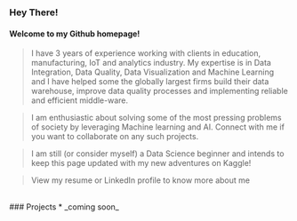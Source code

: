 
<br><br>


### Hey There!
#### Welcome to my Github homepage!
> I have 3 years of experience working with clients in education, manufacturing, IoT and analytics industry. My expertise is in Data Integration, Data Quality, Data Visualization and Machine Learning and I have helped some the globally largest firms build their data warehouse, improve data quality processes and implementing reliable and efficient middle-ware.

> I am enthusiastic about solving some of the most pressing problems of society by leveraging Machine learning and AI. Connect with me if you want to collaborate on any such projects.

> I am still (or consider myself) a Data Science beginner and intends to keep this page updated with my new adventures on Kaggle!

> View my resume or LinkedIn profile to know more about me

<br>
### Projects
*  _coming soon_
